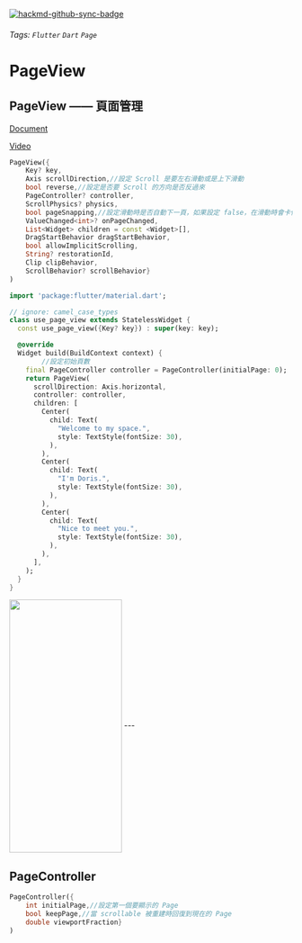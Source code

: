 [![hackmd-github-sync-badge](https://hackmd.io/epCtheh6Qg6WbSESx9_3Wg/badge)](https://hackmd.io/epCtheh6Qg6WbSESx9_3Wg)
###### Tags: `Flutter` `Dart` `Page`
# PageView

## PageView —— 頁面管理

[Document](https://api.flutter.dev/flutter/widgets/PageView-class.html)

[Video](https://www.youtube.com/watch?v=J1gE9xvph-A&list=PLjxrf2q8roU23XGwz3Km7sQZFTdB996iG&index=10)

```dart
PageView({
    Key? key,
    Axis scrollDirection,//設定 Scroll 是要左右滑動或是上下滑動
    bool reverse,//設定是否要 Scroll 的方向是否反過來
    PageController? controller,
    ScrollPhysics? physics,
    bool pageSnapping,//設定滑動時是否自動下一頁，如果設定 false，在滑動時會卡住前後一頁
    ValueChanged<int>? onPageChanged,
    List<Widget> children = const <Widget>[],
    DragStartBehavior dragStartBehavior,
    bool allowImplicitScrolling,
    String? restorationId,
    Clip clipBehavior,
    ScrollBehavior? scrollBehavior}
)
```

```dart
import 'package:flutter/material.dart';

// ignore: camel_case_types
class use_page_view extends StatelessWidget {
  const use_page_view({Key? key}) : super(key: key);

  @override
  Widget build(BuildContext context) {
		//設定初始頁數
    final PageController controller = PageController(initialPage: 0);
    return PageView(
      scrollDirection: Axis.horizontal,
      controller: controller,
      children: [
        Center(
          child: Text(
            "Welcome to my space.",
            style: TextStyle(fontSize: 30),
          ),
        ),
        Center(
          child: Text(
            "I'm Doris.",
            style: TextStyle(fontSize: 30),
          ),
        ),
        Center(
          child: Text(
            "Nice to meet you.",
            style: TextStyle(fontSize: 30),
          ),
        ),
      ],
    );
  }
}
```

<img width="200" height="450" align="center" src="https://i.imgur.com/m6IHGaj.gif">
---

## PageController

```dart
PageController({
    int initialPage,//設定第一個要顯示的 Page
    bool keepPage,//當 scrollable 被重建時回復到現在的 Page
    double viewportFraction}
)
```